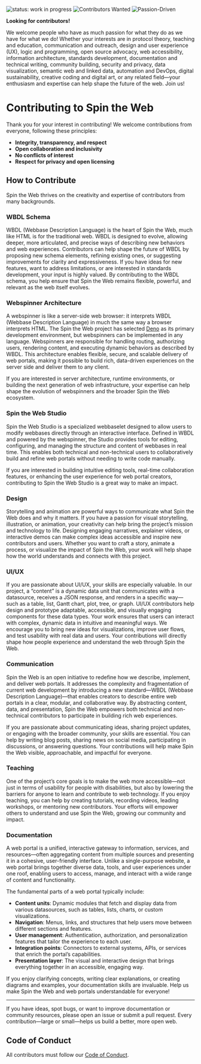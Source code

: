 ![status: work in progress](https://img.shields.io/badge/status-WIP-yellow)
![Contributors Wanted](https://img.shields.io/badge/contributors-wanted-brightgreen)
![Passion-Driven](https://img.shields.io/badge/project-passion--driven-blueviolet)

**Looking for contributors!**

We welcome people who have as much passion for what they do as we have for what we do! Whether your interests are in protocol theory, teaching and education, communication and outreach, design and user experience (UX), logic and programming, open source advocacy, web accessibility, information architecture, standards development, documentation and technical writing, community building, security and privacy, data visualization, semantic web and linked data, automation and DevOps, digital sustainability, creative coding and digital art, or any related field—your enthusiasm and expertise can help shape the future of the web. Join us!

# Contributing to Spin the Web

Thank you for your interest in contributing! We welcome contributions from everyone, following these principles:

- **Integrity, transparency, and respect**
- **Open collaboration and inclusivity**
- **No conflicts of interest**
- **Respect for privacy and open licensing**


## How to Contribute

Spin the Web thrives on the creativity and expertise of contributors from many backgrounds. 

### WBDL Schema

WBDL (Webbase Description Language) is the heart of Spin the Web, much like HTML is for the traditional web. WBDL is designed to evolve, allowing deeper, more articulated, and precise ways of describing new behaviors and web experiences. Contributors can help shape the future of WBDL by proposing new schema elements, refining existing ones, or suggesting improvements for clarity and expressiveness. If you have ideas for new features, want to address limitations, or are interested in standards development, your input is highly valued. By contributing to the WBDL schema, you help ensure that Spin the Web remains flexible, powerful, and relevant as the web itself evolves.

### Webspinner Architecture

A webspinner is like a server-side web browser: it interprets WBDL (Webbase Description Language) in much the same way a browser interprets HTML. The Spin the Web project has selected [Deno](https://deno.com/) as its primary development environment, but webspinners can be implemented in any language. Webspinners are responsible for handling routing, authorizing users, rendering content, and executing dynamic behaviors as described by WBDL. This architecture enables flexible, secure, and scalable delivery of web portals, making it possible to build rich, data-driven experiences on the server side and deliver them to any client.

If you are interested in server architecture, runtime environments, or building the next generation of web infrastructure, your expertise can help shape the evolution of webspinners and the broader Spin the Web ecosystem.

### Spin the Web Studio

Spin the Web Studio is a specialized webbaselet designed to allow users to modify webbases directly through an interactive interface. Defined in WBDL and powered by the webspinner, the Studio provides tools for editing, configuring, and managing the structure and content of webbases in real time. This enables both technical and non-technical users to collaboratively build and refine web portals without needing to write code manually.

If you are interested in building intuitive editing tools, real-time collaboration features, or enhancing the user experience for web portal creators, contributing to Spin the Web Studio is a great way to make an impact.

### Design

Storytelling and animation are powerful ways to communicate what Spin the Web does and why it matters. If you have a passion for visual storytelling, illustration, or animation, your creativity can help bring the project’s mission and technology to life. Designing engaging narratives, explainer videos, or interactive demos can make complex ideas accessible and inspire new contributors and users. Whether you want to craft a story, animate a process, or visualize the impact of Spin the Web, your work will help shape how the world understands and connects with this project.

### UI/UX

If you are passionate about UI/UX, your skills are especially valuable. In our project, a “content” is a dynamic data unit that communicates with a datasource, receives a JSON response, and renders in a specific way—such as a table, list, Gantt chart, plot, tree, or graph. UI/UX contributors help design and prototype adaptable, accessible, and visually engaging components for these data types. Your work ensures that users can interact with complex, dynamic data in intuitive and meaningful ways. We encourage you to bring new ideas for visualizations, improve user flows, and test usability with real data and users. Your contributions will directly shape how people experience and understand the web through Spin the Web.

### Communication

Spin the Web is an open initiative to redefine how we describe, implement, and deliver web portals. It addresses the complexity and fragmentation of current web development by introducing a new standard—WBDL (Webbase Description Language)—that enables creators to describe entire web portals in a clear, modular, and collaborative way. By abstracting content, data, and presentation, Spin the Web empowers both technical and non-technical contributors to participate in building rich web experiences.

If you are passionate about communicating ideas, sharing project updates, or engaging with the broader community, your skills are essential. You can help by writing blog posts, sharing news on social media, participating in discussions, or answering questions. Your contributions will help make Spin the Web visible, approachable, and impactful for everyone.

### Teaching

One of the project’s core goals is to make the web more accessible—not just in terms of usability for people with disabilities, but also by lowering the barriers for anyone to learn and contribute to web technology. If you enjoy teaching, you can help by creating tutorials, recording videos, leading workshops, or mentoring new contributors. Your efforts will empower others to understand and use Spin the Web, growing our community and impact.

### Documentation

A web portal is a unified, interactive gateway to information, services, and resources—often aggregating content from multiple sources and presenting it in a cohesive, user-friendly interface. Unlike a single-purpose website, a web portal brings together diverse data, tools, and user experiences under one roof, enabling users to access, manage, and interact with a wide range of content and functionality.

The fundamental parts of a web portal typically include:
- **Content units**: Dynamic modules that fetch and display data from various datasources, such as tables, lists, charts, or custom visualizations.
- **Navigation**: Menus, links, and structures that help users move between different sections and features.
- **User management**: Authentication, authorization, and personalization features that tailor the experience to each user.
- **Integration points**: Connectors to external systems, APIs, or services that enrich the portal’s capabilities.
- **Presentation layer**: The visual and interactive design that brings everything together in an accessible, engaging way.

If you enjoy clarifying concepts, writing clear explanations, or creating diagrams and examples, your documentation skills are invaluable. Help us make Spin the Web and web portals understandable for everyone!

---

If you have ideas, spot bugs, or want to improve documentation or community resources, please open an issue or submit a pull request. Every contribution—large or small—helps us build a better, more open web.

## Code of Conduct
All contributors must follow our [Code of Conduct](CODE_OF_CONDUCT.md).

